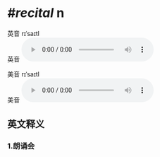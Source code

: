 # ***\#recital*** n
英音 rɪˈsaɪtl  
英音
<audio src="./media/recital1_AAC.aac" controls="controls"></audio>

美音 rɪˈsaɪtl  
美音
<audio src="./media/recital2_AAC.aac" controls="controls"></audio>



  

英文释义
---
### 1.**朗诵会**  


